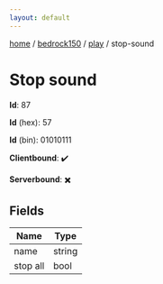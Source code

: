 ```yaml
---
layout: default
---
```


[home](/)  /  [bedrock150](/protocol/bedrock150)  /  [play](/protocol/bedrock150/play)  /  stop-sound

# Stop sound

**Id**: 87

**Id** (hex): 57

**Id** (bin): 01010111

**Clientbound**: ✔️

**Serverbound**: ✖️

## Fields

Name | Type
---|---
name | string
stop all | bool
